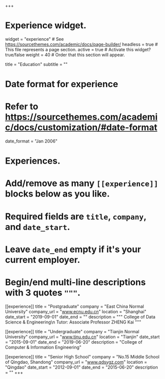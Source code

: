 +++
# Experience widget.
widget = "experience"  # See https://sourcethemes.com/academic/docs/page-builder/
headless = true  # This file represents a page section.
active = true  # Activate this widget? true/false
weight = 40  # Order that this section will appear.

title = "Education"
subtitle = ""

# Date format for experience
#   Refer to https://sourcethemes.com/academic/docs/customization/#date-format
date_format = "Jan 2006"

# Experiences.
#   Add/remove as many `[[experience]]` blocks below as you like.
#   Required fields are `title`, `company`, and `date_start`.
#   Leave `date_end` empty if it's your current employer.
#   Begin/end multi-line descriptions with 3 quotes `"""`.
[[experience]]
  title = "Postgraduate"
  company = "East China Normal University"
  company_url = "www.ecnu.edu.cn"
  location = "Shanghai"
  date_start = "2019-09-01"
  date_end = ""
  description = """
  College of Data Science & Engineering\n
  Tutor: Associate Professor ZHENG Kai
  """

[[experience]]
  title = "Undergraduate"
  company = "Tianjin Normal University"
  company_url = "www.tjnu.edu.cn"
  location = "Tianjin"
  date_start = "2015-09-01"
  date_end = "2019-06-20"
  description = "College of Computer & Information Engineering"

[[experience]]
  title = "Senior High School"
  company = "No.15 Middle School of Qingdao, Shandong"
  company_url = "www.qdsygz.com"
  location = "Qingdao"
  date_start = "2012-09-01"
  date_end = "2015-06-20"
  description = ""
+++

